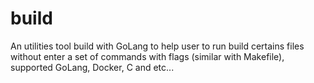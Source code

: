 # build
An utilities tool build with GoLang to help user to run build certains files without enter a set of commands with flags (similar with Makefile), supported GoLang, Docker, C and etc...
